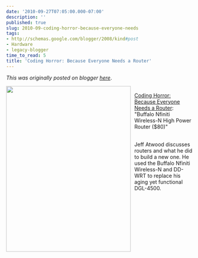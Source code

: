 ```yaml
---
date: '2010-09-27T07:05:00.000-07:00'
description: ''
published: true
slug: 2010-09-coding-horror-because-everyone-needs
tags:
- http://schemas.google.com/blogger/2008/kind#post
- Hardware
- legacy-blogger
time_to_read: 5
title: 'Coding Horror: Because Everyone Needs a Router'
---
```


*This was originally posted on blogger [here](https://techshorts.blogspot.com/2010/09/coding-horror-because-everyone-needs.html)*.

<a href="http://www.codinghorror.com/.a/6a0120a85dcdae970b013487b30216970c-800wi"><img alt="" border="0" src="http://www.codinghorror.com/.a/6a0120a85dcdae970b013487b30216970c-800wi" style="text-align: left; float: left; margin-top: 0px; margin-right: 10px; margin-bottom: 10px; margin-left: 0px; cursor: pointer; width: 337px; height: 450px;" /></a><br /><a href="http://www.codinghorror.com/blog/2010/09/because-everyone-needs-a-router.html">Coding Horror: Because Everyone Needs a Router</a>: "Buffalo Nfiniti Wireless-N High Power Router ($80)"<div><br /></div><div>Jeff Atwood discusses routers and what he did to build a new one.  He used the Buffalo Nfiniti Wireless-N and DD-WRT to replace his aging yet functional DGL-4500.</div>